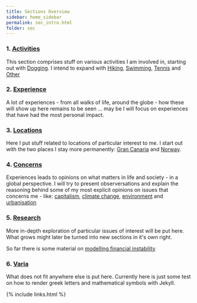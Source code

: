 ```yaml
---
title: Sections Overview
sidebar: home_sidebar
permalink: sec_intro.html
folder: sec
---
```


### 1. [Activities](/act_intro.html)

This section comprises stuff on various activities I am involved in,
starting out with [Dogging](act_dogs.html).
I intend to expand with [Hiking](act_hiking.html),
[Swimming](act_swimming.html),
[Tennis](act_tennis.html) and
[Other](act_other.html)

### 2. [Experience](/exp_intro.html)

A lot of experiences - from all walks of life, around the globe -
how these will show up here remains to be seen ...
may be I will focus on experiences that have had the most
personal impact.

### 3. [Locations](/loc_intro.html)

Here I put stuff related to locations of particular interest to me.
I start out with the two places I stay more permanently:
[Gran Canaria](/loc_canaria.html) and [Norway](/loc_norway.html).

### 4. [Concerns](/cnc_intro.html)

Experiences leads to opinions on what matters in life and society -
in a global perspective.
I will try to present observersations and explain the reasoning behind
some of my most explicit opinions on issues that concerns me - like:
[capitalism](cap_intro.html),
[climate change](clm_intro.html),
[environment](env_intro.html) and
[urbanisation](urb_intro.html)


### 5. [Research](/res_into.html)

More in-depth exploration of particular issues of interest will be put here.
What grows might later be turned into new sections in it's own right.

So far there is some material on
[modelling financial instability](minsky.html)


### 6. [Varia](/var_intro.html)

What does not fit anywhere else is put here.
Currently here is just some test on how to render greek letters
and mathematical symbols with Jekyll.

 
{% include links.html %}
